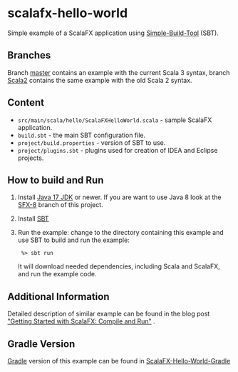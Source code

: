 scalafx-hello-world
===================

Simple example of a ScalaFX application using [Simple-Build-Tool](http://www.scala-sbt.org/) (SBT).

Branches
--------

Branch [master](https://github.com/scalafx/scalafx-hello-world/tree/master) contains an example with the current Scala 3
syntax,
branch [Scala2](https://github.com/scalafx/scalafx-hello-world/tree/Scala2) contains the same example with the old Scala
2 syntax.


Content
-------

* `src/main/scala/hello/ScalaFXHelloWorld.scala` - sample ScalaFX application.
* `build.sbt` - the main SBT configuration file.
* `project/build.properties` - version of SBT to use.
* `project/plugins.sbt` - plugins used for creation of IDEA and Eclipse projects.

How to build and Run
--------------------

1. Install [Java 17 JDK](http://www.oracle.com/technetwork/java/javase/downloads/index.html) or newer. 
   If you are want to use Java 8 look at the [SFX-8](https://github.com/scalafx/scalafx-hello-world/tree/SFX-8) branch of this project.

2. Install [SBT](http://www.scala-sbt.org/)

3. Run the example: change to the directory containing this example and use SBT to build and run the example:

   ```
    %> sbt run
   ```

   It will download needed dependencies, including Scala and ScalaFX, and run the example code.

Additional Information
----------------------

Detailed description of similar example can be found in the blog post
["Getting Started with ScalaFX: Compile and Run"](http://codingonthestaircase.wordpress.com/2013/05/17/getting-started-with-scalafx-compile-and-run-2/)
.

Gradle Version
-----------

[Gradle](https://gradle.org/) version of this example can be found
in [ScalaFX-Hello-World-Gradle](https://github.com/scalafx/ScalaFX-Hello-World-Gradle)
